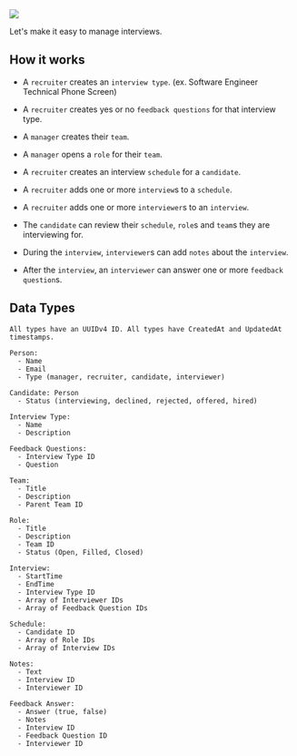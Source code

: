 <img src="https://repository-images.githubusercontent.com/393375822/08a8ec9f-798b-4924-8ba6-1b666ac1de34" />

Let's make it easy to manage interviews.

## How it works

- A `recruiter` creates an `interview type`. (ex. Software Engineer Technical Phone Screen)
- A `recruiter` creates yes or no `feedback questions` for that interview type.

- A `manager` creates their `team`.
- A `manager` opens a `role` for their `team`.
- A `recruiter` creates an interview `schedule` for a `candidate`. 
- A `recruiter` adds one or more `interview`s to a `schedule`.
- A `recruiter` adds one or more `interviewer`s to an `interview`.
- The `candidate` can review their `schedule`, `role`s and `team`s they are interviewing for.
- During the `interview`, `interviewer`s can add `notes` about the `interview`.
- After the `interview`, an `interviewer` can answer one or more `feedback question`s.

## Data Types

```
All types have an UUIDv4 ID. All types have CreatedAt and UpdatedAt timestamps.

Person:
  - Name
  - Email
  - Type (manager, recruiter, candidate, interviewer)
  
Candidate: Person
  - Status (interviewing, declined, rejected, offered, hired)
  
Interview Type:
  - Name
  - Description
  
Feedback Questions:
  - Interview Type ID
  - Question
  
Team:
  - Title
  - Description
  - Parent Team ID
  
Role:
  - Title
  - Description
  - Team ID
  - Status (Open, Filled, Closed)

Interview:
  - StartTime
  - EndTime
  - Interview Type ID
  - Array of Interviewer IDs
  - Array of Feedback Question IDs

Schedule:
  - Candidate ID
  - Array of Role IDs
  - Array of Interview IDs
  
Notes:
  - Text
  - Interview ID
  - Interviewer ID

Feedback Answer:
  - Answer (true, false)
  - Notes
  - Interview ID
  - Feedback Question ID
  - Interviewer ID
```
